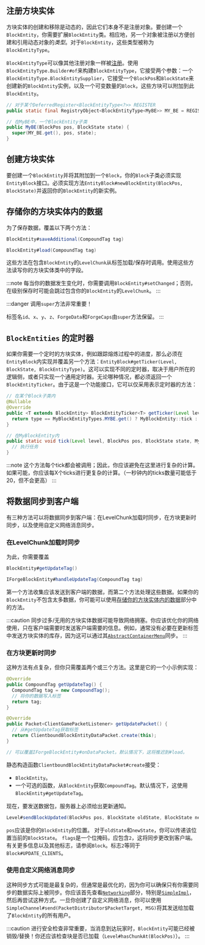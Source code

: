 ## 注册方块实体

方块实体的创建和移除是动态的，因此它们本身不是注册对象。要创建一个`BlockEntity`，你需要扩展`BlockEntity`类。相应地，另一个对象被注册以方便创建和引用动态对象的*类型*。对于`BlockEntity`，这些类型被称为`BlockEntityType`。

`BlockEntityType`可以像其他注册对象一样被[注册][registration]。使用`BlockEntityType.Builder#of`来构建`BlockEntityType`，它接受两个参数：一个`BlockEntityType.BlockEntitySupplier`，它接受一个`BlockPos`和`BlockState`来创建新的`BlockEntity`实例，以及一个可变数量的`Block`，这些方块可以附加到此`BlockEntity`。

```java
// 对于某个DeferredRegister<BlockEntityType<?>> REGISTER
public static final RegistryObject<BlockEntityType<MyBE>> MY_BE = REGISTER.register("mybe", () -> BlockEntityType.Builder.of(MyBE::new, validBlocks).build(null));

// 在MyBE中，一个BlockEntity子类
public MyBE(BlockPos pos, BlockState state) {
  super(MY_BE.get(), pos, state);
}
```

## 创建方块实体

要创建一个`BlockEntity`并将其附加到一个`Block`，你的`Block`子类必须实现`EntityBlock`接口。必须实现方法`EntityBlock#newBlockEntity(BlockPos, BlockState)`并返回你的`BlockEntity`的新实例。

## 存储你的方块实体内的数据

为了保存数据，覆盖以下两个方法：
```java
BlockEntity#saveAdditional(CompoundTag tag)

BlockEntity#load(CompoundTag tag)
```
这些方法在包含`BlockEntity`的`LevelChunk`从标签加载/保存时调用。使用这些方法读写你的方块实体类中的字段。

:::note
每当你的数据发生变化时，你需要调用`BlockEntity#setChanged`；否则，在级别保存时可能会跳过包含你的`BlockEntity`的`LevelChunk`。
:::

:::danger
调用`super`方法非常重要！

标签名`id`、`x`、`y`、`z`、`ForgeData`和`ForgeCaps`由`super`方法保留。
:::

## `BlockEntities` 的定时器

如果你需要一个定时的方块实体，例如跟踪熔炼过程中的进度，那么必须在`EntityBlock`内实现并覆盖另一个方法：`EntityBlock#getTicker(Level, BlockState, BlockEntityType)`。这可以实现不同的定时器，取决于用户所在的逻辑侧，或者只实现一个通用定时器。无论哪种情况，都必须返回一个`BlockEntityTicker`。由于这是一个功能接口，它可以仅采用表示定时器的方法：

```java
// 在某个Block子类内
@Nullable
@Override
public <T extends BlockEntity> BlockEntityTicker<T> getTicker(Level level, BlockState state, BlockEntityType<T> type) {
  return type == MyBlockEntityTypes.MYBE.get() ? MyBlockEntity::tick : null;
}

// 在MyBlockEntity内
public static void tick(Level level, BlockPos pos, BlockState state, MyBlockEntity blockEntity) {
  // 执行任务
}
```

:::note
这个方法每个tick都会被调用；因此，你应该避免在这里进行复杂的计算。如果可能，你应该每X个ticks进行更复杂的计算。（一秒钟内的ticks数量可能低于20，但不会更高）
:::

## 将数据同步到客户端

有三种方法可以将数据同步到客户端：在LevelChunk加载时同步，在方块更新时同步，以及使用自定义网络消息同步。

### 在LevelChunk加载时同步

为此，你需要覆盖
```java
BlockEntity#getUpdateTag()

IForgeBlockEntity#handleUpdateTag(CompoundTag tag)
```
第一个方法收集应该发送到客户端的数据，而第二个方法处理这些数据。如果你的`BlockEntity`不包含太多数据，你可能可以使用[存储你的方块实体内的数据][storing-data]部分中的方法。

:::caution
同步过多/无用的方块实体数据可能导致网络拥塞。你应该优化你的网络使用，只在客户端需要时发送客户端需要的信息。例如，通常没有必要在更新标签中发送方块实体的库存，因为这可以通过其[`AbstractContainerMenu`][menu]同步。
:::

### 在方块更新时同步

这种方法有点复杂，但你只需覆盖两个或三个方法。这里是它的一个小示例实现：
```java
@Override
public CompoundTag getUpdateTag() {
  CompoundTag tag = new CompoundTag();
  // 将你的数据写入标签
  return tag;
}

@Override
public Packet<ClientGamePacketListener> getUpdatePacket() {
  // 从#getUpdateTag获取标签
  return ClientboundBlockEntityDataPacket.create(this);
}

// 可以覆盖IForgeBlockEntity#onDataPacket。默认情况下，这将推迟到#load。
```
静态构造函数`ClientboundBlockEntityDataPacket#create`接受：

* `BlockEntity`。
* 一个可选的函数，从`BlockEntity`获取`CompoundTag`。默认情况下，这使用`BlockEntity#getUpdateTag`。

现在，要发送数据包，服务器上必须给出更新通知。
```java
Level#sendBlockUpdated(BlockPos pos, BlockState oldState, BlockState newState, int flags)
```
`pos`应该是你的`BlockEntity`的位置。
对于`oldState`和`newState`，你可以传递该位置当前的`BlockState`。
`flags`是一个位掩码，应包含`2`，这将同步更改到客户端。有关更多信息以及其他标志，请参阅`Block`。标志`2`等同于`Block#UPDATE_CLIENTS`。

### 使用自定义网络消息同步

这种同步方式可能是最复杂的，但通常是最优化的，因为你可以确保只有你需要同步的数据实际上被同步。你应该首先查看[`Networking`][networking]部分，特别是[`SimpleImpl`][simple_impl]，然后再尝试这种方式。一旦你创建了自定义网络消息，你可以使用`SimpleChannel#send(PacketDistributor$PacketTarget, MSG)`将其发送给加载了`BlockEntity`的所有用户。

:::caution
进行安全检查非常重要，当消息到达玩家时，`BlockEntity`可能已经被销毁/替换！你还应该检查块是否已加载（`Level#hasChunkAt(BlockPos)`）。
:::

[registration]: ../concepts/registries.md#methods-for-registering
[storing-data]: #storing-data-within-your-blockentity
[menu]: ../gui/menus.md
[networking]: ../networking/index.md
[simple_impl]: ../networking/simpleimpl.md
